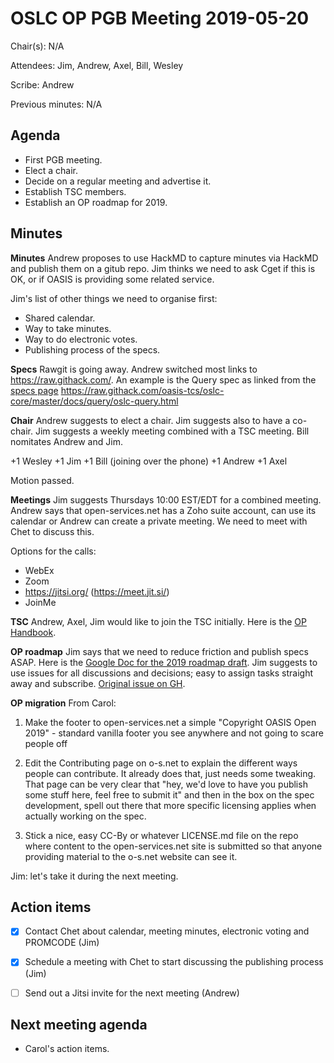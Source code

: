 # OSLC OP PGB Meeting 2019-05-20

Chair(s): N/A

Attendees: Jim, Andrew, Axel, Bill, Wesley

Scribe: Andrew

Previous minutes: N/A

## Agenda

* First PGB meeting.
* Elect a chair.
* Decide on a regular meeting and advertise it.
* Establish TSC members.
* Establish an OP roadmap for 2019.

## Minutes

**Minutes** Andrew proposes to use HackMD to capture minutes via HackMD and publish them on a gitub repo. Jim thinks we need to ask Cget if this is OK, or if OASIS is providing some related service.

Jim's list of other things we need to organise first:

- Shared calendar.
- Way to take minutes.
- Way to do electronic votes.
- Publishing process of the specs.

**Specs** Rawgit is going away. Andrew switched most links to https://raw.githack.com/. An example is the Query spec as linked from the [specs page](https://open-services.net/specifications/) https://raw.githack.com/oasis-tcs/oslc-core/master/docs/query/oslc-query.html

**Chair** Andrew suggests to elect a chair. Jim suggests also to have a co-chair. Jim suggests a weekly meeting combined with a TSC meeting. Bill nomitates Andrew and Jim.

+1 Wesley
+1 Jim
+1 Bill (joining over the phone)
+1 Andrew
+1 Axel

Motion passed.

**Meetings** Jim suggests Thursdays 10:00 EST/EDT for a combined meeting. Andrew says that open-services.net has a Zoho suite account, can use its calendar or Andrew can create a private meeting. We need to meet with Chet to discuss this.

Options for the calls:

- WebEx
- Zoom
- https://jitsi.org/ (https://meet.jit.si/)
- JoinMe

**TSC** Andrew, Axel, Jim would like to join the TSC initially. Here is the [OP Handbook](https://www.oasis-open.org/oasis-open-projects-handbook).

**OP roadmap** Jim says that we need to reduce friction and publish specs ASAP. Here is the [Google Doc for the 2019 roadmap draft](https://docs.google.com/document/d/1PGyFsL5Yy76_dZtdPITtKnX-7TL-1ZvfDvbL1qtetkU/edit?usp=sharing). Jim suggests to use issues for all discussions and decisions; easy to assign tasks straight away and subscribe. [Original issue on GH](https://github.com/oslc-op/oslc-specs/issues/26).

**OP migration** From Carol:

1) Make the footer to open-services.net a simple "Copyright OASIS Open 2019" - standard vanilla footer you see anywhere and not going to scare people off

2) Edit the Contributing page on o-s.net  to explain the different ways people can contribute. It already does that, just needs some tweaking. That page can be very clear that "hey, we'd love to have you publish some stuff here, feel free to submit it" and then in the box on the spec development, spell out there that more specific licensing applies when actually working on the spec.

3) Stick a nice, easy CC-By or whatever LICENSE.md file on the repo where content to the open-services.net site is submitted so that anyone providing material to the o-s.net website can see it.

Jim: let's take it during the next meeting.

## Action items

- [x] Contact Chet about calendar, meeting minutes, electronic voting and PROMCODE (Jim)

- [x] Schedule a meeting with Chet to start discussing the publishing process (Jim)

- [ ] Send out a Jitsi invite for the next meeting (Andrew)

## Next meeting agenda

- Carol's action items.
